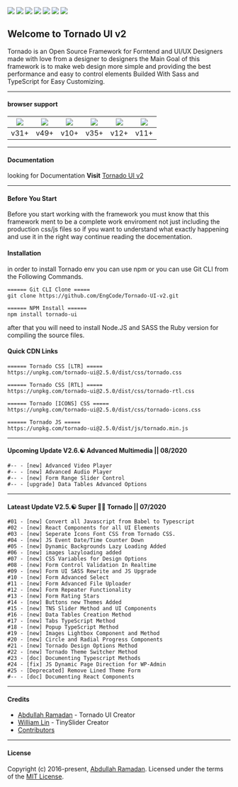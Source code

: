 ![](https://img.shields.io/badge/build-v2.0.6-blue.svg) ![](https://img.shields.io/github/languages/code-size/EngCode/Tornado-UI-v2.svg?style=flat) ![](https://img.shields.io/github/repo-size/EngCode/Tornado-UI-v2.svg?style=flat) ![](https://img.shields.io/github/issues/EngCode/Tornado-UI-v2.svg?style=flat) ![](https://img.shields.io/github/license/EngCode/Tornado-UI-v2.svg?style=flat) ![](https://img.shields.io/badge/%40typescript-v3.9.5-blue.svg) ![](https://img.shields.io/badge/Sass-v4.13.0-blue.svg)

## Welcome to Tornado UI v2
Tornado is an Open Source Framework for Forntend and UI/UX Designers made with love from a designer to designers the Main Goal of this framework is to make web design more simple and providing the best performance and easy to control elements Builded With Sass and TypeScript for Easy Customizing.

--------------------
#### browser support
| ![](https://raw.githubusercontent.com/alrra/browser-logos/master/src/firefox/firefox_48x48.png) | ![](https://raw.githubusercontent.com/alrra/browser-logos/master/src/chrome/chrome_48x48.png) | ![](https://raw.githubusercontent.com/alrra/browser-logos/master/src/safari/safari_48x48.png) | ![](https://raw.githubusercontent.com/alrra/browser-logos/master/src/opera/opera_48x48.png) | ![](https://raw.githubusercontent.com/alrra/browser-logos/master/src/edge/edge_48x48.png) | ![](https://raw.githubusercontent.com/alrra/browser-logos/master/src/archive/internet-explorer_9-11/internet-explorer_9-11_48x48.png) |
| :------------: | :------------: | :------------: | :------------: | :------------: | :------------: |
| v31+ | v49+ | v10+ | v35+ | v12+ | v11+ |

--------------------
#### Documentation
looking for Documentation **Visit** [Tornado UI v2](https://tornado.phenixthemes.com/docementation/getting-start/)

--------------------
#### Before You Start
Before you start working with the framework you must know that this framework ment to be a complete work enviroment not just including the production css/js files so if you want to understand what exactly happening and use it in the right way continue reading the docementation.

#### Installation

in order to install Tornado env you can use npm or you can use Git CLI from the Following Commands.

	====== Git CLI Clone =====
	git clone https://github.com/EngCode/Tornado-UI-v2.git

	====== NPM Install ======
	npm install tornado-ui

after that you will need to install Node.JS and SASS the Ruby version for compiling the source files.

#### Quick CDN Links

	====== Tornado CSS [LTR] =====
	https://unpkg.com/tornado-ui@2.5.0/dist/css/tornado.css

	====== Tornado CSS [RTL] =====
	https://unpkg.com/tornado-ui@2.5.0/dist/css/tornado-rtl.css

	====== Tornado [ICONS] CSS =====
	https://unpkg.com/tornado-ui@2.5.0/dist/css/tornado-icons.css

	====== Tornado JS =====
	https://unpkg.com/tornado-ui@2.5.0/dist/js/tornado.min.js

--------------------
#### Upcoming Update V2.6.☯️ Advanced Multimedia || 08/2020
	#-- - [new] Advanced Video Player
	#-- - [new] Advanced Audio Player
	#-- - [new] Form Range Slider Control
	#-- - [upgrade] Data Tables Advanced Options

--------------------
#### Lateast Update V2.5.☯️ Super 🦸‍♂️ Tornado || 07/2020
	#01 - [new] Convert all Javascript from Babel to Typescript
	#02 - [new] React Components for all UI Elements
	#03 - [new] Seperate Icons Font CSS from Tornado CSS.
	#04 - [new] JS Event Date/Time Counter Down
	#05 - [new] Dynamic Backgrounds Lazy Loading Added
	#06 - [new] images lazyloading added
	#07 - [new] CSS Variables for Design Options
	#08 - [new] Form Control Validation In Realtime
	#09 - [new] Form UI SASS Rewrite and JS Upgrade
	#10 - [new] Form Advanced Select
	#11 - [new] Form Advanced File Uploader
	#12 - [new] Form Repeater Functionality
	#13 - [new] Form Rating Stars
	#14 - [new] Buttons new Themes Added
	#15 - [new] TNS Slider Method and UI Components
	#16 - [new] Data Tables Creation Method
	#17 - [new] Tabs TypeScript Method
	#18 - [new] Popup TypeScript Method
	#19 - [new] Images Lightbox Component and Method
	#20 - [new] Circle and Radial Progress Components
	#21 - [new] Tornado Design Options Method
	#22 - [new] Tornado Theme Switcher Method
	#23 - [doc] Documenting Typescript Methods
	#24 - [fix] JS Dynamic Page Direction for WP-Admin
	#25 - [Deprecated] Remove Lined Theme Form
	#-- - [doc] Documenting React Components

--------------------
#### Credits
-   [Abdullah Ramadan](https://www.facebook.com/Eng.AbdallahPS) - Tornado UI Creator
-   [William Lin](https://github.com/ganlanyuan/tiny-slider) - TinySlider Creator
-   [Contributors](https://github.com/EngCode/Tornado-UI-v2/graphs/contributors)
--------------------
#### License
Copyright (c) 2016-present, [Abdullah Ramadan](https://www.facebook.com/Eng.AbdallahPS). Licensed under the terms of the [MIT License](https://opensource.org/licenses/MIT).